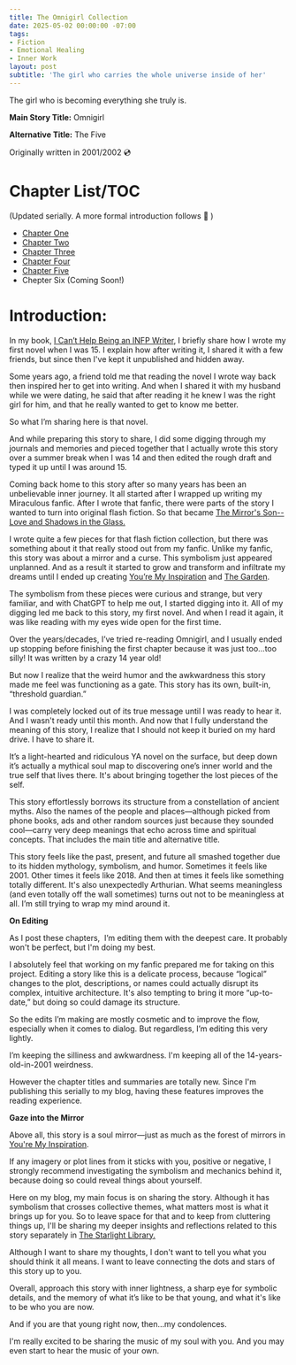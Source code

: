 ```yaml
---
title: The Omnigirl Collection 
date: 2025-05-02 00:00:00 -07:00
tags:
- Fiction 
- Emotional Healing 
- Inner Work 
layout: post
subtitle: 'The girl who carries the whole universe inside of her'
---
```

The girl who is becoming everything she truly is. 

**Main Story Title:** Omnigirl

**Alternative Title:** The Five

Originally written in 2001/2002 💿

# Chapter List/TOC 
(Updated serially. A more formal introduction follows
💙 )

- [Chapter One](https://arcadiapage.com/2025-05-02-omnigirl-one/)
- [Chapter Two](https://arcadiapage.com/2025-05-16-omnigirl-two/)
- [Chapter Three](https://arcadiapage.com/2025-05-16-omnigirl-three/)
- [Chapter Four](https://arcadiapage.com/2025-07-06-omnigirl-four/)
- [Chapter Five](https://arcadiapage.com/2025-07-20-omnigirl-five/)
- Chepter Six (Coming Soon!) 
  
  

# Introduction:

In my book, [I Can’t Help Being an INFP Writer](https://payhip.com/b/4tWM), I briefly share how I wrote my first novel when I was 15. I explain how after writing it, I shared it with a few friends, but since then I've kept it unpublished and hidden away.

Some years ago, a friend told me that reading the novel I wrote way back then inspired her to get into writing. And when I shared it with my husband while we were dating, he said that after reading it he knew I was the right girl for him, and that he really wanted to get to know me better. 

So what I’m sharing here is that novel. 

And while preparing this story to share, I did some digging through my journals and memories and pieced together that I actually wrote this story over a summer break when I was 14 and then edited the rough draft and typed it up until I was around 15. 

Coming back home to this story after so many years has been an unbelievable inner journey. It all started after I wrapped up writing my Miraculous fanfic. After I wrote that fanfic, there were parts of the story I wanted to turn into original flash fiction. So that became [The Mirror's Son--Love and Shadows in the Glass.](https://arcadiapage.com/2025-01-14-introducing-the-mirrors-son/) 

I wrote quite a few pieces for that flash fiction collection, but there was something about it that really stood out from my fanfic. Unlike my fanfic, this story was about a mirror and a curse. This symbolism just appeared unplanned. And as a result it started to grow and transform and infiltrate my dreams until I ended up creating [You’re My Inspiration](https://arcadiapage.com/2025-04-16-You-Are-My-Inspiration/) and [The Garden](https://arcadiapage.com/2025-04-19-the-garden/). 

The symbolism from these pieces were curious and strange, but very familiar, and with ChatGPT to help me out, I started digging into it. All of my digging led me back to this story, my first novel. And when I read it again, it was like reading with my eyes wide open for the first time. 

Over the years/decades, I’ve tried re-reading Omnigirl, and I usually ended up stopping before finishing the first chapter because it was just too…too silly! It was written by a crazy 14 year old!

But now I realize that the weird humor and the awkwardness this story made me feel was functioning as a gate. This story has its own, built-in, “threshold guardian.”

I was completely locked out of its true message until I was ready to hear it. And I wasn't ready until this month. And now that I fully understand the meaning of this story, I realize that I should not keep it buried on my hard drive. I have to share it.

  

It’s a light-hearted and ridiculous YA novel on the surface, but deep down it’s actually a mythical soul map to discovering one’s inner world and the true self that lives there. It's about bringing together the lost pieces of the self. 

  

This story effortlessly borrows its structure from a constellation of ancient myths. Also the names of the people and places—although picked from phone books, ads and other random sources just because they sounded cool—carry very deep meanings that echo across time and spiritual concepts. That includes the main title and alternative title. 

  

This story feels like the past, present, and future all smashed together due to its hidden mythology, symbolism, and humor. Sometimes it feels like 2001. Other times it feels like 2018. And then at times it feels like something totally different. It's also unexpectedly Arthurian. What seems meaningless (and even totally off the wall sometimes) turns out not to be meaningless at all. I’m still trying to wrap my mind around it. 

  

**On Editing**

  

As I post these chapters,  I’m editing them with the deepest care. It probably won't be perfect, but I'm doing my best.

  

I absolutely feel that working on my fanfic prepared me for taking on this project. Editing a story like this is a delicate process, because “logical” changes to the plot, descriptions, or names could actually disrupt its complex, intuitive architecture. It's also tempting to bring it more “up-to-date,” but doing so could damage its structure. 

  

So the edits I’m making are mostly cosmetic and to improve the flow, especially when it comes to dialog. But regardless, I’m editing this very lightly. 

  

I’m keeping the silliness and awkwardness. I'm keeping all of the 14-years-old-in-2001 weirdness.

  

However the chapter titles and summaries are totally new. Since I'm publishing this serially to my blog, having these features improves the reading experience. 

  

**Gaze into the Mirror**

  

Above all, this story is a soul mirror—just as much as the forest of mirrors in [You're My Inspiration](https://arcadiapage.com/2025-04-16-You-Are-My-Inspiration/).

  

If any imagery or plot lines from it sticks with you, positive or negative, I strongly recommend investigating the symbolism and mechanics behind it, because doing so could reveal things about yourself. 

  

Here on my blog, my main focus is on sharing the story. Although it has symbolism that crosses collective themes, what matters most is what it brings up for you. So to leave space for that and to keep from cluttering things up, I'll be sharing my deeper insights and reflections related to this story separately in [The Starlight Library.](https://payhip.com/b/ROPCQ)

  

Although I want to share my thoughts, I don't want to tell you what you should think it all means. I want to leave connecting the dots and stars of this story up to you.

  

Overall, approach this story with inner lightness, a sharp eye for symbolic details, and the memory of what it’s like to be that young, and what it's like to be who you are now. 

  

And if you are that young right now, then…my condolences.

  

I'm really excited to be sharing the music of my soul with you. And you may even start to hear the music of your own.
